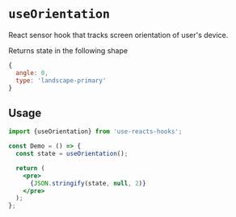 # `useOrientation`

React sensor hook that tracks screen orientation of user's device.

Returns state in the following shape

```js
{
  angle: 0,
  type: 'landscape-primary'
}
```


## Usage

```jsx
import {useOrientation} from 'use-reacts-hooks';

const Demo = () => {
  const state = useOrientation();

  return (
    <pre>
      {JSON.stringify(state, null, 2)}
    </pre>
  );
};
```
